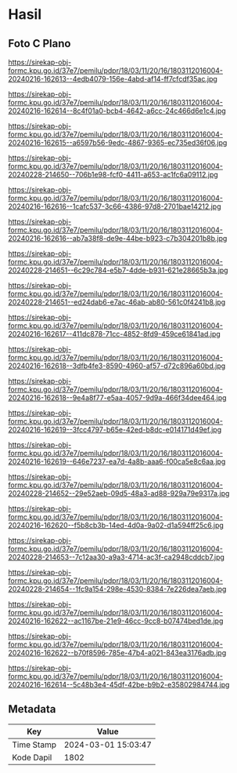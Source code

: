# Hasil

## Foto C Plano

https://sirekap-obj-formc.kpu.go.id/37e7/pemilu/pdpr/18/03/11/20/16/1803112016004-20240216-162613--4edb4079-156e-4abd-af14-ff7cfcdf35ac.jpg

https://sirekap-obj-formc.kpu.go.id/37e7/pemilu/pdpr/18/03/11/20/16/1803112016004-20240216-162614--8c4f01a0-bcb4-4642-a6cc-24c466d6e1c4.jpg

https://sirekap-obj-formc.kpu.go.id/37e7/pemilu/pdpr/18/03/11/20/16/1803112016004-20240216-162615--a6597b56-9edc-4867-9365-ec735ed36f06.jpg

https://sirekap-obj-formc.kpu.go.id/37e7/pemilu/pdpr/18/03/11/20/16/1803112016004-20240228-214650--706b1e98-fcf0-4411-a653-ac1fc6a09112.jpg

https://sirekap-obj-formc.kpu.go.id/37e7/pemilu/pdpr/18/03/11/20/16/1803112016004-20240216-162616--1cafc537-3c66-4386-97d8-2701bae14212.jpg

https://sirekap-obj-formc.kpu.go.id/37e7/pemilu/pdpr/18/03/11/20/16/1803112016004-20240216-162616--ab7a38f8-de9e-44be-b923-c7b304201b8b.jpg

https://sirekap-obj-formc.kpu.go.id/37e7/pemilu/pdpr/18/03/11/20/16/1803112016004-20240228-214651--6c29c784-e5b7-4dde-b931-621e28665b3a.jpg

https://sirekap-obj-formc.kpu.go.id/37e7/pemilu/pdpr/18/03/11/20/16/1803112016004-20240228-214651--ed24dab6-e7ac-46ab-ab80-561c0f4241b8.jpg

https://sirekap-obj-formc.kpu.go.id/37e7/pemilu/pdpr/18/03/11/20/16/1803112016004-20240216-162617--411dc878-71cc-4852-8fd9-459ce61841ad.jpg

https://sirekap-obj-formc.kpu.go.id/37e7/pemilu/pdpr/18/03/11/20/16/1803112016004-20240216-162618--3dfb4fe3-8590-4960-af57-d72c896a60bd.jpg

https://sirekap-obj-formc.kpu.go.id/37e7/pemilu/pdpr/18/03/11/20/16/1803112016004-20240216-162618--9e4a8f77-e5aa-4057-9d9a-466f34dee464.jpg

https://sirekap-obj-formc.kpu.go.id/37e7/pemilu/pdpr/18/03/11/20/16/1803112016004-20240216-162619--3fcc4797-b65e-42ed-b8dc-e014171d49ef.jpg

https://sirekap-obj-formc.kpu.go.id/37e7/pemilu/pdpr/18/03/11/20/16/1803112016004-20240216-162619--646e7237-ea7d-4a8b-aaa6-f00ca5e8c6aa.jpg

https://sirekap-obj-formc.kpu.go.id/37e7/pemilu/pdpr/18/03/11/20/16/1803112016004-20240228-214652--29e52aeb-09d5-48a3-ad88-929a79e9317a.jpg

https://sirekap-obj-formc.kpu.go.id/37e7/pemilu/pdpr/18/03/11/20/16/1803112016004-20240216-162620--f5b8cb3b-14ed-4d0a-9a02-d1a594ff25c6.jpg

https://sirekap-obj-formc.kpu.go.id/37e7/pemilu/pdpr/18/03/11/20/16/1803112016004-20240228-214653--7c12aa30-a9a3-4714-ac3f-ca2948cddcb7.jpg

https://sirekap-obj-formc.kpu.go.id/37e7/pemilu/pdpr/18/03/11/20/16/1803112016004-20240228-214654--1fc9a154-298e-4530-8384-7e226dea7aeb.jpg

https://sirekap-obj-formc.kpu.go.id/37e7/pemilu/pdpr/18/03/11/20/16/1803112016004-20240216-162622--ac1167be-21e9-46cc-9cc8-b07474bed1de.jpg

https://sirekap-obj-formc.kpu.go.id/37e7/pemilu/pdpr/18/03/11/20/16/1803112016004-20240216-162622--b70f8596-785e-47b4-a021-843ea3176adb.jpg

https://sirekap-obj-formc.kpu.go.id/37e7/pemilu/pdpr/18/03/11/20/16/1803112016004-20240216-162614--5c48b3e4-45df-42be-b9b2-e35802984744.jpg


## Metadata

| Key        | Value               |
| ---------- | ------------------- |
| Time Stamp | 2024-03-01 15:03:47 |
| Kode Dapil | 1802                |



